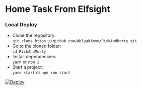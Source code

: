 # Home Task From Elfsight 

### Local Deploy
- Clone the repository:    
`git clone https://github.com/Ablyakimov/RickAndMorty.git`
- Go to the cloned folder:    
`cd RickAndMorty`
- Install dependencies:      
`yarn`
or
`npm i`
- Start a project:      
`yarn start`
or
`npm run start`

[![Deploy](https://www.herokucdn.com/deploy/button.svg)](https://rick-and-morty-app-elfsight.herokuapp.com/)

